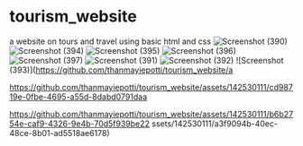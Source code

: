 # tourism_website
a website on tours and travel using basic html and css
![Screenshot (390)](https://github.com/thanmayiepotti/tourism_website/assets/142530111/46496fab-e938-43c9-b946-0cba9f6962aa)
![Screenshot (394)](https://github.com/thanmayiepotti/tourism_website/assets/142530111/098b6da6-0ec2-4a0f-a35c-cf024456ea29)
![Screenshot (395)](https://github.com/thanmayiepotti/tourism_website/assets/142530111/5ea6c6e0-801e-465c-b0aa-e106d6204451)
![Screenshot (396)](https://github.com/thanmayiepotti/tourism_website/assets/142530111/4de51a3d-a31d-47c8-9e33-9755fcaa2052)
![Screenshot (397)](https://github.com/thanmayiepotti/tourism_website/assets/142530111/239f4ed3-5223-468f-8b78-2fee516c6807)
![Screenshot (391)](https://github.com/thanmayiepotti/tourism_website/assets/142530111/6de7672a-951b-40d2-afef-58fa69eeed6c)
![Screenshot (392)](https://github.com/thanmayiepotti/tourism_website/assets/142530111/a454374a-41d9-4b96-9af4-37e84bcac132)
![Screenshot (393)](https://github.com/thanmayiepotti/tourism_website/a

https://github.com/thanmayiepotti/tourism_website/assets/142530111/cd98719e-0fbe-4695-a55d-8dabd0791daa


https://github.com/thanmayiepotti/tourism_website/assets/142530111/b6b2754e-caf9-4326-9e4b-70d5f939be22
ssets/142530111/a3f9094b-40ec-48ce-8b01-ad5518ae6178)


